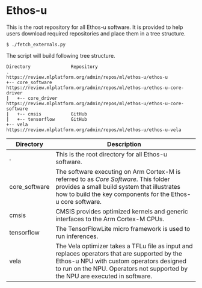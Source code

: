 # Ethos-u

This is the root repository for all Ethos-u software. It is provided to help
users download required repositories and place them in a tree structure.

```
$ ./fetch_externals.py
```

The script will build following tree structure.

```
Directory               Repository
.                       https://review.mlplatform.org/admin/repos/ml/ethos-u/ethos-u
+-- core_software       https://review.mlplatform.org/admin/repos/ml/ethos-u/ethos-u-core-driver
|   +-- core_driver     https://review.mlplatform.org/admin/repos/ml/ethos-u/ethos-u-core-software
|   +-- cmsis           GitHub
|   +-- tensorflow      GitHub
+-- vela                https://review.mlplatform.org/admin/repos/ml/ethos-u/ethos-u-vela
```

| Directory | Description |
--- | ---
| .             | This is the root directory for all Ethos-u software. |
| core_software | The software executing on Arm Cortex-M is referred to as _Core Software_. This folder provides a small build system that illustrates how to build the key components for the Ethos-u core software. |
| cmsis         | CMSIS provides optimized kernels and generic interfaces to the Arm Cortex-M CPUs. |
| tensorflow    | The TensorFlowLite micro framework is used to run inferences. |
| vela          | The Vela optimizer takes a TFLu file as input and replaces operators that are supported by the Ethos-u NPU with custom operators designed to run on the NPU. Operators not supported by the NPU are executed in software. |
